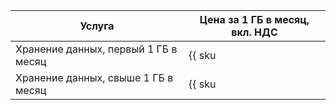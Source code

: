 | Услуга | Цена за 1 ГБ в месяц, вкл. НДС |
| --- | --- |
| Хранение данных, первый 1 ГБ в месяц | {{ sku|RUB|logging.storage.data|month|string }} |
| Хранение данных, свыше 1 ГБ в месяц | {{ sku|RUB|logging.storage.data|pricingRate.720|month|string }} |